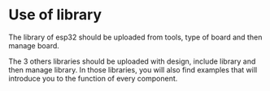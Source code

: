 # Use of library

The library of esp32 should be uploaded from tools, type of board and then manage board.

The 3 others libraries should be uploaded with design, include library and then manage library.
In those libraries, you will also find examples that will introduce you to the function of every component.
